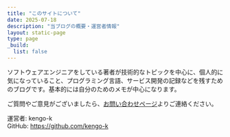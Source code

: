```yaml
---
title: "このサイトについて"
date: 2025-07-18
description: "当ブログの概要・運営者情報"
layout: static-page
type: page
_build:
  list: false
---
```


ソフトウェアエンジニアをしている著者が技術的なトピックを中心に、個人的に気になっていること、プログラミング言語、サービス開発の記録などを残すためのブログです。基本的には自分のためのメモが中心になります。

ご質問やご意見がございましたら、[お問い合わせページ](/contact/)よりご連絡ください。

運営者: kengo-k  
GitHub: https://github.com/kengo-k
